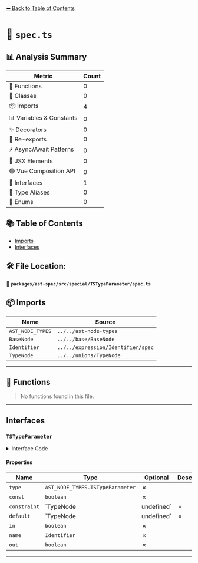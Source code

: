 [⬅️ Back to Table of Contents](../../../../../index.md)

# 📄 `spec.ts`

## 📊 Analysis Summary

| Metric | Count |
|--------|-------|
| 🔧 Functions | 0 |
| 🧱 Classes | 0 |
| 📦 Imports | 4 |
| 📊 Variables & Constants | 0 |
| ✨ Decorators | 0 |
| 🔄 Re-exports | 0 |
| ⚡ Async/Await Patterns | 0 |
| 💠 JSX Elements | 0 |
| 🟢 Vue Composition API | 0 |
| 📐 Interfaces | 1 |
| 📑 Type Aliases | 0 |
| 🎯 Enums | 0 |

## 📚 Table of Contents

- [Imports](#imports)
- [Interfaces](#interfaces)

## 🛠️ File Location:
📂 **`packages/ast-spec/src/special/TSTypeParameter/spec.ts`**

## 📦 Imports

| Name | Source |
|------|--------|
| `AST_NODE_TYPES` | `../../ast-node-types` |
| `BaseNode` | `../../base/BaseNode` |
| `Identifier` | `../../expression/Identifier/spec` |
| `TypeNode` | `../../unions/TypeNode` |


---

## 🔧 Functions

> No functions found in this file.


---

## Interfaces

### `TSTypeParameter`

<details><summary>Interface Code</summary>

```ts
export interface TSTypeParameter extends BaseNode {
  type: AST_NODE_TYPES.TSTypeParameter;
  const: boolean;
  constraint: TypeNode | undefined;
  default: TypeNode | undefined;
  in: boolean;
  name: Identifier;
  out: boolean;
}
```
</details>

#### Properties

| Name | Type | Optional | Description |
|------|------|----------|-------------|
| `type` | `AST_NODE_TYPES.TSTypeParameter` | ✗ |  |
| `const` | `boolean` | ✗ |  |
| `constraint` | `TypeNode | undefined` | ✗ |  |
| `default` | `TypeNode | undefined` | ✗ |  |
| `in` | `boolean` | ✗ |  |
| `name` | `Identifier` | ✗ |  |
| `out` | `boolean` | ✗ |  |


---